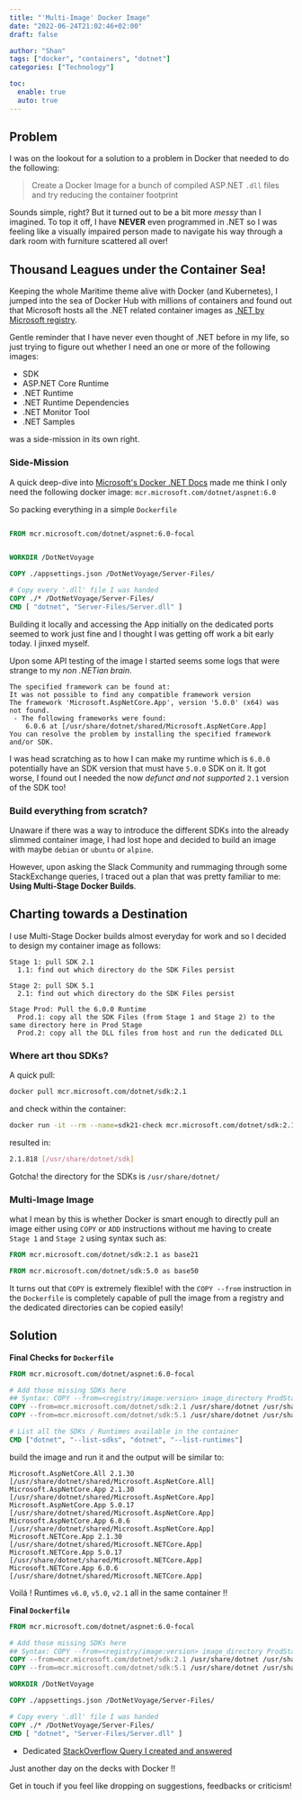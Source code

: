 ```yaml
---
title: "'Multi-Image' Docker Image"
date: "2022-06-24T21:02:46+02:00"
draft: false

author: "Shan"
tags: ["docker", "containers", "dotnet"]
categories: ["Technology"]

toc:
  enable: true
  auto: true
---
```

<!--more-->
## Problem

I was on the lookout for a solution to a problem in Docker that needed to do the following:

> Create a Docker Image for a bunch of compiled ASP.NET `.dll` files and try reducing the 
> container footprint

Sounds simple, right? But it turned out to be a bit more _messy_ than I imagined. To top it off,
I have __NEVER__ even programmed in .NET so I was feeling like a visually impaired person made to 
navigate his way through a dark room with furniture scattered all over!


## Thousand Leagues under the Container Sea!

Keeping the whole Maritime theme alive with Docker (and Kubernetes), I jumped into the sea of 
Docker Hub with millions of containers and found out that Microsoft hosts all the .NET related 
container images as [.NET by Microsoft registry][1].

Gentle reminder that I have never even thought of .NET before in my life, so just trying to figure out
whether I need an one or more of the following images:

- SDK
- ASP.NET Core Runtime
- .NET Runtime
- .NET Runtime Dependencies
- .NET Monitor Tool
- .NET Samples

was a side-mission in its own right.

### Side-Mission
A quick deep-dive into [Microsoft's Docker .NET Docs][2] made me think I only need the following docker image: 
`mcr.microsoft.com/dotnet/aspnet:6.0`

So packing everything in a simple `Dockerfile`

```Dockerfile

FROM mcr.microsoft.com/dotnet/aspnet:6.0-focal


WORKDIR /DotNetVoyage

COPY ./appsettings.json /DotNetVoyage/Server-Files/

# Copy every '.dll' file I was handed 
COPY ./* /DotNetVoyage/Server-Files/
CMD [ "dotnet", "Server-Files/Server.dll" ]
```
Building it locally and accessing the App initially on the dedicated ports seemed to work just fine and I thought 
I was getting off work a bit early today. I jinxed myself.

Upon some API testing of the image I started seems some logs that were strange to my _non .NETian brain_.

```
The specified framework can be found at:
It was not possible to find any compatible framework version
The framework 'Microsoft.AspNetCore.App', version '5.0.0' (x64) was not found.
 - The following frameworks were found:
    6.0.6 at [/usr/share/dotnet/shared/Microsoft.AspNetCore.App]
You can resolve the problem by installing the specified framework and/or SDK.
```

I was head scratching as to how I can make my runtime which is `6.0.0` potentially have an SDK version that must 
have `5.0.0` SDK on it. It got worse, I found out I needed the now _defunct and not supported_ `2.1` version of the SDK
too! 

### Build everything from scratch?

Unaware if there was a way to introduce the different SDKs into the already slimmed container image, I had lost hope 
and decided to build an image with maybe `debian` or `ubuntu` or `alpine`.

However, upon asking the Slack Community and rummaging through some StackExchange queries, I traced out a plan that was
pretty familiar to me: __Using Multi-Stage Docker Builds__.

## Charting towards a Destination

I use Multi-Stage Docker builds almost everyday for work and so I decided to design my container image as follows:

```
Stage 1: pull SDK 2.1
  1.1: find out which directory do the SDK Files persist

Stage 2: pull SDK 5.1
  2.1: find out which directory do the SDK Files persist

Stage Prod: Pull the 6.0.0 Runtime
  Prod.1: copy all the SDK Files (from Stage 1 and Stage 2) to the same directory here in Prod Stage
  Prod.2: copy all the DLL files from host and run the dedicated DLL
```

### Where art thou SDKs?

A quick pull:

```bash
docker pull mcr.microsoft.com/dotnet/sdk:2.1
```

and check within the container:

```bash
docker run -it --rm --name=sdk21-check mcr.microsoft.com/dotnet/sdk:2.1 dotnet --list-sdks
```
resulted in:

```bash
2.1.818 [/usr/share/dotnet/sdk]
```

Gotcha! the directory for the SDKs is `/usr/share/dotnet/`

### Multi-Image Image

what I mean by this is whether Docker is smart enough to directly pull an image either using `COPY` or `ADD`
instructions without me having to create `Stage 1` and `Stage 2` using syntax such as:

```dockerfile
FROM mcr.microsoft.com/dotnet/sdk:2.1 as base21

FROM mcr.microsoft.com/dotnet/sdk:5.0 as base50
```

It turns out that `COPY` is extremely flexible! with the `COPY --from` instruction in the `Dockerfile`
is completely capable of pull the image from a registry and the dedicated directories can be copied easily!

## Solution

__Final Checks for `Dockerfile`__

```dockerfile
FROM mcr.microsoft.com/dotnet/aspnet:6.0-focal

# Add those missing SDKs here
## Syntax: COPY --from=<registry/image:version> image_directory ProdStage__dest_directory
COPY --from=mcr.microsoft.com/dotnet/sdk:2.1 /usr/share/dotnet /usr/share/dotnet/
COPY --from=mcr.microsoft.com/dotnet/sdk:5.1 /usr/share/dotnet /usr/share/dotnet

# List all the SDKs / Runtimes available in the container
CMD ["dotnet", "--list-sdks", "dotnet", "--list-runtimes"]
```

build the image and run it and the output will be similar to:

```
Microsoft.AspNetCore.All 2.1.30 [/usr/share/dotnet/shared/Microsoft.AspNetCore.All]
Microsoft.AspNetCore.App 2.1.30 [/usr/share/dotnet/shared/Microsoft.AspNetCore.App]
Microsoft.AspNetCore.App 5.0.17 [/usr/share/dotnet/shared/Microsoft.AspNetCore.App]
Microsoft.AspNetCore.App 6.0.6 [/usr/share/dotnet/shared/Microsoft.AspNetCore.App]
Microsoft.NETCore.App 2.1.30 [/usr/share/dotnet/shared/Microsoft.NETCore.App]
Microsoft.NETCore.App 5.0.17 [/usr/share/dotnet/shared/Microsoft.NETCore.App]
Microsoft.NETCore.App 6.0.6 [/usr/share/dotnet/shared/Microsoft.NETCore.App]
```

Voilá ! Runtimes `v6.0`, `v5.0`, `v2.1` all in the same container !!

__Final `Dockerfile`__
```dockerfile
FROM mcr.microsoft.com/dotnet/aspnet:6.0-focal

# Add those missing SDKs here
## Syntax: COPY --from=<registry/image:version> image_directory ProdStage__dest_directory
COPY --from=mcr.microsoft.com/dotnet/sdk:2.1 /usr/share/dotnet /usr/share/dotnet/
COPY --from=mcr.microsoft.com/dotnet/sdk:5.1 /usr/share/dotnet /usr/share/dotnet

WORKDIR /DotNetVoyage

COPY ./appsettings.json /DotNetVoyage/Server-Files/

# Copy every '.dll' file I was handed 
COPY ./* /DotNetVoyage/Server-Files/
CMD [ "dotnet", "Server-Files/Server.dll" ]
```

- Dedicated [StackOverflow Query I created and answered][3]

Just another day on the decks with Docker !!


Get in touch if you feel like dropping on suggestions, feedbacks or criticism!



[1]: https://hub.docker.com/_/microsoft-dotnet
[2]: https://docs.microsoft.com/en-us/aspnet/core/host-and-deploy/docker/building-net-docker-images?view=aspnetcore-6.0
[3]: https://stackoverflow.com/a/72745810/4851126
